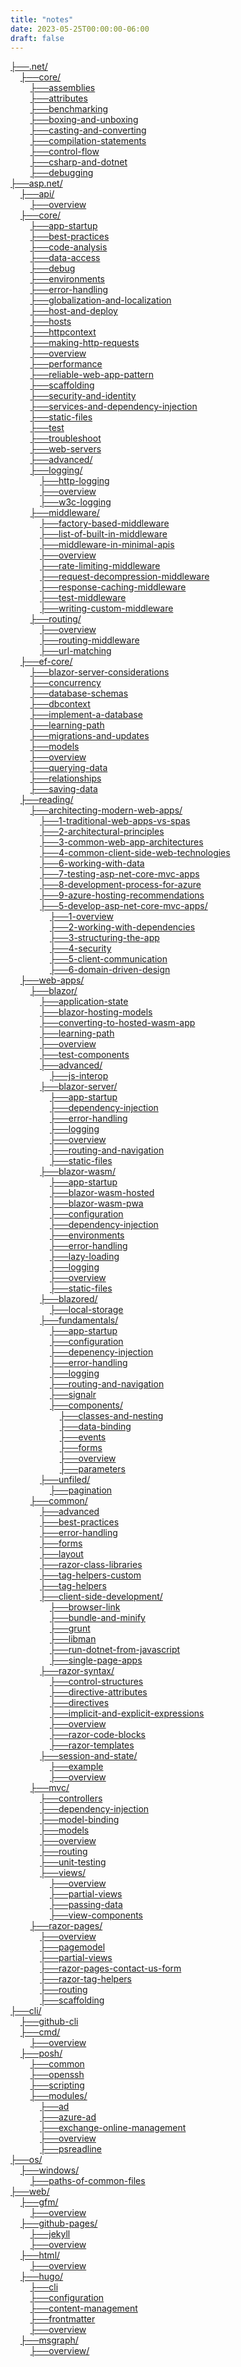 ```yaml
---
title: "notes"
date: 2023-05-25T00:00:00-06:00
draft: false
---
```


[├──.net/](../.net)  
&nbsp;&nbsp;&nbsp;&nbsp;[├──core/](../.net/core)  
&nbsp;&nbsp;&nbsp;&nbsp;&nbsp;&nbsp;&nbsp;&nbsp;[├──assemblies](../.net/core/assemblies)  
&nbsp;&nbsp;&nbsp;&nbsp;&nbsp;&nbsp;&nbsp;&nbsp;[├──attributes](../.net/core/attributes)  
&nbsp;&nbsp;&nbsp;&nbsp;&nbsp;&nbsp;&nbsp;&nbsp;[├──benchmarking](../.net/core/benchmarking)  
&nbsp;&nbsp;&nbsp;&nbsp;&nbsp;&nbsp;&nbsp;&nbsp;[├──boxing-and-unboxing](../.net/core/boxing-and-unboxing)  
&nbsp;&nbsp;&nbsp;&nbsp;&nbsp;&nbsp;&nbsp;&nbsp;[├──casting-and-converting](../.net/core/casting-and-converting)  
&nbsp;&nbsp;&nbsp;&nbsp;&nbsp;&nbsp;&nbsp;&nbsp;[├──compilation-statements](../.net/core/compilation-statements)  
&nbsp;&nbsp;&nbsp;&nbsp;&nbsp;&nbsp;&nbsp;&nbsp;[├──control-flow](../.net/core/control-flow)  
&nbsp;&nbsp;&nbsp;&nbsp;&nbsp;&nbsp;&nbsp;&nbsp;[├──csharp-and-dotnet](../.net/core/csharp-and-dotnet)  
&nbsp;&nbsp;&nbsp;&nbsp;&nbsp;&nbsp;&nbsp;&nbsp;[├──debugging](../.net/core/debugging)  
[├──asp.net/](../asp.net)  
&nbsp;&nbsp;&nbsp;&nbsp;[├──api/](../asp.net/api)  
&nbsp;&nbsp;&nbsp;&nbsp;&nbsp;&nbsp;&nbsp;&nbsp;[├──overview](../asp.net/api/overview)  
&nbsp;&nbsp;&nbsp;&nbsp;[├──core/](../asp.net/core)  
&nbsp;&nbsp;&nbsp;&nbsp;&nbsp;&nbsp;&nbsp;&nbsp;[├──app-startup](../asp.net/core/app-startup)  
&nbsp;&nbsp;&nbsp;&nbsp;&nbsp;&nbsp;&nbsp;&nbsp;[├──best-practices](../asp.net/core/best-practices)  
&nbsp;&nbsp;&nbsp;&nbsp;&nbsp;&nbsp;&nbsp;&nbsp;[├──code-analysis](../asp.net/core/code-analysis)  
&nbsp;&nbsp;&nbsp;&nbsp;&nbsp;&nbsp;&nbsp;&nbsp;[├──data-access](../asp.net/core/data-access)  
&nbsp;&nbsp;&nbsp;&nbsp;&nbsp;&nbsp;&nbsp;&nbsp;[├──debug](../asp.net/core/debug)  
&nbsp;&nbsp;&nbsp;&nbsp;&nbsp;&nbsp;&nbsp;&nbsp;[├──environments](../asp.net/core/environments)  
&nbsp;&nbsp;&nbsp;&nbsp;&nbsp;&nbsp;&nbsp;&nbsp;[├──error-handling](../asp.net/core/error-handling)  
&nbsp;&nbsp;&nbsp;&nbsp;&nbsp;&nbsp;&nbsp;&nbsp;[├──globalization-and-localization](../asp.net/core/globalization-and-localization)  
&nbsp;&nbsp;&nbsp;&nbsp;&nbsp;&nbsp;&nbsp;&nbsp;[├──host-and-deploy](../asp.net/core/host-and-deploy)  
&nbsp;&nbsp;&nbsp;&nbsp;&nbsp;&nbsp;&nbsp;&nbsp;[├──hosts](../asp.net/core/hosts)  
&nbsp;&nbsp;&nbsp;&nbsp;&nbsp;&nbsp;&nbsp;&nbsp;[├──httpcontext](../asp.net/core/httpcontext)  
&nbsp;&nbsp;&nbsp;&nbsp;&nbsp;&nbsp;&nbsp;&nbsp;[├──making-http-requests](../asp.net/core/making-http-requests)  
&nbsp;&nbsp;&nbsp;&nbsp;&nbsp;&nbsp;&nbsp;&nbsp;[├──overview](../asp.net/core/overview)  
&nbsp;&nbsp;&nbsp;&nbsp;&nbsp;&nbsp;&nbsp;&nbsp;[├──performance](../asp.net/core/performance)  
&nbsp;&nbsp;&nbsp;&nbsp;&nbsp;&nbsp;&nbsp;&nbsp;[├──reliable-web-app-pattern](../asp.net/core/reliable-web-app-pattern)  
&nbsp;&nbsp;&nbsp;&nbsp;&nbsp;&nbsp;&nbsp;&nbsp;[├──scaffolding](../asp.net/core/scaffolding)  
&nbsp;&nbsp;&nbsp;&nbsp;&nbsp;&nbsp;&nbsp;&nbsp;[├──security-and-identity](../asp.net/core/security-and-identity)  
&nbsp;&nbsp;&nbsp;&nbsp;&nbsp;&nbsp;&nbsp;&nbsp;[├──services-and-dependency-injection](../asp.net/core/services-and-dependency-injection)  
&nbsp;&nbsp;&nbsp;&nbsp;&nbsp;&nbsp;&nbsp;&nbsp;[├──static-files](../asp.net/core/static-files)  
&nbsp;&nbsp;&nbsp;&nbsp;&nbsp;&nbsp;&nbsp;&nbsp;[├──test](../asp.net/core/test)  
&nbsp;&nbsp;&nbsp;&nbsp;&nbsp;&nbsp;&nbsp;&nbsp;[├──troubleshoot](../asp.net/core/troubleshoot)  
&nbsp;&nbsp;&nbsp;&nbsp;&nbsp;&nbsp;&nbsp;&nbsp;[├──web-servers](../asp.net/core/web-servers)  
&nbsp;&nbsp;&nbsp;&nbsp;&nbsp;&nbsp;&nbsp;&nbsp;[├──advanced/](../asp.net/core/advanced)  
&nbsp;&nbsp;&nbsp;&nbsp;&nbsp;&nbsp;&nbsp;&nbsp;[├──logging/](../asp.net/core/logging)  
&nbsp;&nbsp;&nbsp;&nbsp;&nbsp;&nbsp;&nbsp;&nbsp;&nbsp;&nbsp;&nbsp;&nbsp;[├──http-logging](../asp.net/core/logging/http-logging)  
&nbsp;&nbsp;&nbsp;&nbsp;&nbsp;&nbsp;&nbsp;&nbsp;&nbsp;&nbsp;&nbsp;&nbsp;[├──overview](../asp.net/core/logging/overview)  
&nbsp;&nbsp;&nbsp;&nbsp;&nbsp;&nbsp;&nbsp;&nbsp;&nbsp;&nbsp;&nbsp;&nbsp;[├──w3c-logging](../asp.net/core/logging/w3c-logging)  
&nbsp;&nbsp;&nbsp;&nbsp;&nbsp;&nbsp;&nbsp;&nbsp;[├──middleware/](../asp.net/core/middleware)  
&nbsp;&nbsp;&nbsp;&nbsp;&nbsp;&nbsp;&nbsp;&nbsp;&nbsp;&nbsp;&nbsp;&nbsp;[├──factory-based-middleware](../asp.net/core/middleware/factory-based-middleware)  
&nbsp;&nbsp;&nbsp;&nbsp;&nbsp;&nbsp;&nbsp;&nbsp;&nbsp;&nbsp;&nbsp;&nbsp;[├──list-of-built-in-middleware](../asp.net/core/middleware/list-of-built-in-middleware)  
&nbsp;&nbsp;&nbsp;&nbsp;&nbsp;&nbsp;&nbsp;&nbsp;&nbsp;&nbsp;&nbsp;&nbsp;[├──middleware-in-minimal-apis](../asp.net/core/middleware/middleware-in-minimal-apis)  
&nbsp;&nbsp;&nbsp;&nbsp;&nbsp;&nbsp;&nbsp;&nbsp;&nbsp;&nbsp;&nbsp;&nbsp;[├──overview](../asp.net/core/middleware/overview)  
&nbsp;&nbsp;&nbsp;&nbsp;&nbsp;&nbsp;&nbsp;&nbsp;&nbsp;&nbsp;&nbsp;&nbsp;[├──rate-limiting-middleware](../asp.net/core/middleware/rate-limiting-middleware)  
&nbsp;&nbsp;&nbsp;&nbsp;&nbsp;&nbsp;&nbsp;&nbsp;&nbsp;&nbsp;&nbsp;&nbsp;[├──request-decompression-middleware](../asp.net/core/middleware/request-decompression-middleware)  
&nbsp;&nbsp;&nbsp;&nbsp;&nbsp;&nbsp;&nbsp;&nbsp;&nbsp;&nbsp;&nbsp;&nbsp;[├──response-caching-middleware](../asp.net/core/middleware/response-caching-middleware)  
&nbsp;&nbsp;&nbsp;&nbsp;&nbsp;&nbsp;&nbsp;&nbsp;&nbsp;&nbsp;&nbsp;&nbsp;[├──test-middleware](../asp.net/core/middleware/test-middleware)  
&nbsp;&nbsp;&nbsp;&nbsp;&nbsp;&nbsp;&nbsp;&nbsp;&nbsp;&nbsp;&nbsp;&nbsp;[├──writing-custom-middleware](../asp.net/core/middleware/writing-custom-middleware)  
&nbsp;&nbsp;&nbsp;&nbsp;&nbsp;&nbsp;&nbsp;&nbsp;[├──routing/](../asp.net/core/routing)  
&nbsp;&nbsp;&nbsp;&nbsp;&nbsp;&nbsp;&nbsp;&nbsp;&nbsp;&nbsp;&nbsp;&nbsp;[├──overview](../asp.net/core/routing/overview)  
&nbsp;&nbsp;&nbsp;&nbsp;&nbsp;&nbsp;&nbsp;&nbsp;&nbsp;&nbsp;&nbsp;&nbsp;[├──routing-middleware](../asp.net/core/routing/routing-middleware)  
&nbsp;&nbsp;&nbsp;&nbsp;&nbsp;&nbsp;&nbsp;&nbsp;&nbsp;&nbsp;&nbsp;&nbsp;[├──url-matching](../asp.net/core/routing/url-matching)  
&nbsp;&nbsp;&nbsp;&nbsp;[├──ef-core/](../asp.net/ef-core)  
&nbsp;&nbsp;&nbsp;&nbsp;&nbsp;&nbsp;&nbsp;&nbsp;[├──blazor-server-considerations](../asp.net/ef-core/blazor-server-considerations)  
&nbsp;&nbsp;&nbsp;&nbsp;&nbsp;&nbsp;&nbsp;&nbsp;[├──concurrency](../asp.net/ef-core/concurrency)  
&nbsp;&nbsp;&nbsp;&nbsp;&nbsp;&nbsp;&nbsp;&nbsp;[├──database-schemas](../asp.net/ef-core/database-schemas)  
&nbsp;&nbsp;&nbsp;&nbsp;&nbsp;&nbsp;&nbsp;&nbsp;[├──dbcontext](../asp.net/ef-core/dbcontext)  
&nbsp;&nbsp;&nbsp;&nbsp;&nbsp;&nbsp;&nbsp;&nbsp;[├──implement-a-database](../asp.net/ef-core/implement-a-database)  
&nbsp;&nbsp;&nbsp;&nbsp;&nbsp;&nbsp;&nbsp;&nbsp;[├──learning-path](../asp.net/ef-core/learning-path)  
&nbsp;&nbsp;&nbsp;&nbsp;&nbsp;&nbsp;&nbsp;&nbsp;[├──migrations-and-updates](../asp.net/ef-core/migrations-and-updates)  
&nbsp;&nbsp;&nbsp;&nbsp;&nbsp;&nbsp;&nbsp;&nbsp;[├──models](../asp.net/ef-core/models)  
&nbsp;&nbsp;&nbsp;&nbsp;&nbsp;&nbsp;&nbsp;&nbsp;[├──overview](../asp.net/ef-core/overview)  
&nbsp;&nbsp;&nbsp;&nbsp;&nbsp;&nbsp;&nbsp;&nbsp;[├──querying-data](../asp.net/ef-core/querying-data)  
&nbsp;&nbsp;&nbsp;&nbsp;&nbsp;&nbsp;&nbsp;&nbsp;[├──relationships](../asp.net/ef-core/relationships)  
&nbsp;&nbsp;&nbsp;&nbsp;&nbsp;&nbsp;&nbsp;&nbsp;[├──saving-data](../asp.net/ef-core/saving-data)  
&nbsp;&nbsp;&nbsp;&nbsp;[├──reading/](../asp.net/reading)  
&nbsp;&nbsp;&nbsp;&nbsp;&nbsp;&nbsp;&nbsp;&nbsp;[├──architecting-modern-web-apps/](../asp.net/reading/architecting-modern-web-apps)  
&nbsp;&nbsp;&nbsp;&nbsp;&nbsp;&nbsp;&nbsp;&nbsp;&nbsp;&nbsp;&nbsp;&nbsp;[├──1-traditional-web-apps-vs-spas](../asp.net/reading/architecting-modern-web-apps/1-traditional-web-apps-vs-spas)  
&nbsp;&nbsp;&nbsp;&nbsp;&nbsp;&nbsp;&nbsp;&nbsp;&nbsp;&nbsp;&nbsp;&nbsp;[├──2-architectural-principles](../asp.net/reading/architecting-modern-web-apps/2-architectural-principles)  
&nbsp;&nbsp;&nbsp;&nbsp;&nbsp;&nbsp;&nbsp;&nbsp;&nbsp;&nbsp;&nbsp;&nbsp;[├──3-common-web-app-architectures](../asp.net/reading/architecting-modern-web-apps/3-common-web-app-architectures)  
&nbsp;&nbsp;&nbsp;&nbsp;&nbsp;&nbsp;&nbsp;&nbsp;&nbsp;&nbsp;&nbsp;&nbsp;[├──4-common-client-side-web-technologies](../asp.net/reading/architecting-modern-web-apps/4-common-client-side-web-technologies)  
&nbsp;&nbsp;&nbsp;&nbsp;&nbsp;&nbsp;&nbsp;&nbsp;&nbsp;&nbsp;&nbsp;&nbsp;[├──6-working-with-data](../asp.net/reading/architecting-modern-web-apps/6-working-with-data)  
&nbsp;&nbsp;&nbsp;&nbsp;&nbsp;&nbsp;&nbsp;&nbsp;&nbsp;&nbsp;&nbsp;&nbsp;[├──7-testing-asp-net-core-mvc-apps](../asp.net/reading/architecting-modern-web-apps/7-testing-asp-net-core-mvc-apps)  
&nbsp;&nbsp;&nbsp;&nbsp;&nbsp;&nbsp;&nbsp;&nbsp;&nbsp;&nbsp;&nbsp;&nbsp;[├──8-development-process-for-azure](../asp.net/reading/architecting-modern-web-apps/8-development-process-for-azure)  
&nbsp;&nbsp;&nbsp;&nbsp;&nbsp;&nbsp;&nbsp;&nbsp;&nbsp;&nbsp;&nbsp;&nbsp;[├──9-azure-hosting-recommendations](../asp.net/reading/architecting-modern-web-apps/9-azure-hosting-recommendations)  
&nbsp;&nbsp;&nbsp;&nbsp;&nbsp;&nbsp;&nbsp;&nbsp;&nbsp;&nbsp;&nbsp;&nbsp;[├──5-develop-asp-net-core-mvc-apps/](../asp.net/reading/architecting-modern-web-apps/5-develop-asp-net-core-mvc-apps)  
&nbsp;&nbsp;&nbsp;&nbsp;&nbsp;&nbsp;&nbsp;&nbsp;&nbsp;&nbsp;&nbsp;&nbsp;&nbsp;&nbsp;&nbsp;&nbsp;[├──1-overview](../asp.net/reading/architecting-modern-web-apps/5-develop-asp-net-core-mvc-apps/1-overview)  
&nbsp;&nbsp;&nbsp;&nbsp;&nbsp;&nbsp;&nbsp;&nbsp;&nbsp;&nbsp;&nbsp;&nbsp;&nbsp;&nbsp;&nbsp;&nbsp;[├──2-working-with-dependencies](../asp.net/reading/architecting-modern-web-apps/5-develop-asp-net-core-mvc-apps/2-working-with-dependencies)  
&nbsp;&nbsp;&nbsp;&nbsp;&nbsp;&nbsp;&nbsp;&nbsp;&nbsp;&nbsp;&nbsp;&nbsp;&nbsp;&nbsp;&nbsp;&nbsp;[├──3-structuring-the-app](../asp.net/reading/architecting-modern-web-apps/5-develop-asp-net-core-mvc-apps/3-structuring-the-app)  
&nbsp;&nbsp;&nbsp;&nbsp;&nbsp;&nbsp;&nbsp;&nbsp;&nbsp;&nbsp;&nbsp;&nbsp;&nbsp;&nbsp;&nbsp;&nbsp;[├──4-security](../asp.net/reading/architecting-modern-web-apps/5-develop-asp-net-core-mvc-apps/4-security)  
&nbsp;&nbsp;&nbsp;&nbsp;&nbsp;&nbsp;&nbsp;&nbsp;&nbsp;&nbsp;&nbsp;&nbsp;&nbsp;&nbsp;&nbsp;&nbsp;[├──5-client-communication](../asp.net/reading/architecting-modern-web-apps/5-develop-asp-net-core-mvc-apps/5-client-communication)  
&nbsp;&nbsp;&nbsp;&nbsp;&nbsp;&nbsp;&nbsp;&nbsp;&nbsp;&nbsp;&nbsp;&nbsp;&nbsp;&nbsp;&nbsp;&nbsp;[├──6-domain-driven-design](../asp.net/reading/architecting-modern-web-apps/5-develop-asp-net-core-mvc-apps/6-domain-driven-design)  
&nbsp;&nbsp;&nbsp;&nbsp;[├──web-apps/](../asp.net/web-apps)  
&nbsp;&nbsp;&nbsp;&nbsp;&nbsp;&nbsp;&nbsp;&nbsp;[├──blazor/](../asp.net/web-apps/blazor)  
&nbsp;&nbsp;&nbsp;&nbsp;&nbsp;&nbsp;&nbsp;&nbsp;&nbsp;&nbsp;&nbsp;&nbsp;[├──application-state](../asp.net/web-apps/blazor/application-state)  
&nbsp;&nbsp;&nbsp;&nbsp;&nbsp;&nbsp;&nbsp;&nbsp;&nbsp;&nbsp;&nbsp;&nbsp;[├──blazor-hosting-models](../asp.net/web-apps/blazor/blazor-hosting-models)  
&nbsp;&nbsp;&nbsp;&nbsp;&nbsp;&nbsp;&nbsp;&nbsp;&nbsp;&nbsp;&nbsp;&nbsp;[├──converting-to-hosted-wasm-app](../asp.net/web-apps/blazor/converting-to-hosted-wasm-app)  
&nbsp;&nbsp;&nbsp;&nbsp;&nbsp;&nbsp;&nbsp;&nbsp;&nbsp;&nbsp;&nbsp;&nbsp;[├──learning-path](../asp.net/web-apps/blazor/learning-path)  
&nbsp;&nbsp;&nbsp;&nbsp;&nbsp;&nbsp;&nbsp;&nbsp;&nbsp;&nbsp;&nbsp;&nbsp;[├──overview](../asp.net/web-apps/blazor/overview)  
&nbsp;&nbsp;&nbsp;&nbsp;&nbsp;&nbsp;&nbsp;&nbsp;&nbsp;&nbsp;&nbsp;&nbsp;[├──test-components](../asp.net/web-apps/blazor/test-components)  
&nbsp;&nbsp;&nbsp;&nbsp;&nbsp;&nbsp;&nbsp;&nbsp;&nbsp;&nbsp;&nbsp;&nbsp;[├──advanced/](../asp.net/web-apps/blazor/advanced)  
&nbsp;&nbsp;&nbsp;&nbsp;&nbsp;&nbsp;&nbsp;&nbsp;&nbsp;&nbsp;&nbsp;&nbsp;&nbsp;&nbsp;&nbsp;&nbsp;[├──js-interop](../asp.net/web-apps/blazor/advanced/js-interop)  
&nbsp;&nbsp;&nbsp;&nbsp;&nbsp;&nbsp;&nbsp;&nbsp;&nbsp;&nbsp;&nbsp;&nbsp;[├──blazor-server/](../asp.net/web-apps/blazor/blazor-server)  
&nbsp;&nbsp;&nbsp;&nbsp;&nbsp;&nbsp;&nbsp;&nbsp;&nbsp;&nbsp;&nbsp;&nbsp;&nbsp;&nbsp;&nbsp;&nbsp;[├──app-startup](../asp.net/web-apps/blazor/blazor-server/app-startup)  
&nbsp;&nbsp;&nbsp;&nbsp;&nbsp;&nbsp;&nbsp;&nbsp;&nbsp;&nbsp;&nbsp;&nbsp;&nbsp;&nbsp;&nbsp;&nbsp;[├──dependency-injection](../asp.net/web-apps/blazor/blazor-server/dependency-injection)  
&nbsp;&nbsp;&nbsp;&nbsp;&nbsp;&nbsp;&nbsp;&nbsp;&nbsp;&nbsp;&nbsp;&nbsp;&nbsp;&nbsp;&nbsp;&nbsp;[├──error-handling](../asp.net/web-apps/blazor/blazor-server/error-handling)  
&nbsp;&nbsp;&nbsp;&nbsp;&nbsp;&nbsp;&nbsp;&nbsp;&nbsp;&nbsp;&nbsp;&nbsp;&nbsp;&nbsp;&nbsp;&nbsp;[├──logging](../asp.net/web-apps/blazor/blazor-server/logging)  
&nbsp;&nbsp;&nbsp;&nbsp;&nbsp;&nbsp;&nbsp;&nbsp;&nbsp;&nbsp;&nbsp;&nbsp;&nbsp;&nbsp;&nbsp;&nbsp;[├──overview](../asp.net/web-apps/blazor/blazor-server/overview)  
&nbsp;&nbsp;&nbsp;&nbsp;&nbsp;&nbsp;&nbsp;&nbsp;&nbsp;&nbsp;&nbsp;&nbsp;&nbsp;&nbsp;&nbsp;&nbsp;[├──routing-and-navigation](../asp.net/web-apps/blazor/blazor-server/routing-and-navigation)  
&nbsp;&nbsp;&nbsp;&nbsp;&nbsp;&nbsp;&nbsp;&nbsp;&nbsp;&nbsp;&nbsp;&nbsp;&nbsp;&nbsp;&nbsp;&nbsp;[├──static-files](../asp.net/web-apps/blazor/blazor-server/static-files)  
&nbsp;&nbsp;&nbsp;&nbsp;&nbsp;&nbsp;&nbsp;&nbsp;&nbsp;&nbsp;&nbsp;&nbsp;[├──blazor-wasm/](../asp.net/web-apps/blazor/blazor-wasm)  
&nbsp;&nbsp;&nbsp;&nbsp;&nbsp;&nbsp;&nbsp;&nbsp;&nbsp;&nbsp;&nbsp;&nbsp;&nbsp;&nbsp;&nbsp;&nbsp;[├──app-startup](../asp.net/web-apps/blazor/blazor-wasm/app-startup)  
&nbsp;&nbsp;&nbsp;&nbsp;&nbsp;&nbsp;&nbsp;&nbsp;&nbsp;&nbsp;&nbsp;&nbsp;&nbsp;&nbsp;&nbsp;&nbsp;[├──blazor-wasm-hosted](../asp.net/web-apps/blazor/blazor-wasm/blazor-wasm-hosted)  
&nbsp;&nbsp;&nbsp;&nbsp;&nbsp;&nbsp;&nbsp;&nbsp;&nbsp;&nbsp;&nbsp;&nbsp;&nbsp;&nbsp;&nbsp;&nbsp;[├──blazor-wasm-pwa](../asp.net/web-apps/blazor/blazor-wasm/blazor-wasm-pwa)  
&nbsp;&nbsp;&nbsp;&nbsp;&nbsp;&nbsp;&nbsp;&nbsp;&nbsp;&nbsp;&nbsp;&nbsp;&nbsp;&nbsp;&nbsp;&nbsp;[├──configuration](../asp.net/web-apps/blazor/blazor-wasm/configuration)  
&nbsp;&nbsp;&nbsp;&nbsp;&nbsp;&nbsp;&nbsp;&nbsp;&nbsp;&nbsp;&nbsp;&nbsp;&nbsp;&nbsp;&nbsp;&nbsp;[├──dependency-injection](../asp.net/web-apps/blazor/blazor-wasm/dependency-injection)  
&nbsp;&nbsp;&nbsp;&nbsp;&nbsp;&nbsp;&nbsp;&nbsp;&nbsp;&nbsp;&nbsp;&nbsp;&nbsp;&nbsp;&nbsp;&nbsp;[├──environments](../asp.net/web-apps/blazor/blazor-wasm/environments)  
&nbsp;&nbsp;&nbsp;&nbsp;&nbsp;&nbsp;&nbsp;&nbsp;&nbsp;&nbsp;&nbsp;&nbsp;&nbsp;&nbsp;&nbsp;&nbsp;[├──error-handling](../asp.net/web-apps/blazor/blazor-wasm/error-handling)  
&nbsp;&nbsp;&nbsp;&nbsp;&nbsp;&nbsp;&nbsp;&nbsp;&nbsp;&nbsp;&nbsp;&nbsp;&nbsp;&nbsp;&nbsp;&nbsp;[├──lazy-loading](../asp.net/web-apps/blazor/blazor-wasm/lazy-loading)  
&nbsp;&nbsp;&nbsp;&nbsp;&nbsp;&nbsp;&nbsp;&nbsp;&nbsp;&nbsp;&nbsp;&nbsp;&nbsp;&nbsp;&nbsp;&nbsp;[├──logging](../asp.net/web-apps/blazor/blazor-wasm/logging)  
&nbsp;&nbsp;&nbsp;&nbsp;&nbsp;&nbsp;&nbsp;&nbsp;&nbsp;&nbsp;&nbsp;&nbsp;&nbsp;&nbsp;&nbsp;&nbsp;[├──overview](../asp.net/web-apps/blazor/blazor-wasm/overview)  
&nbsp;&nbsp;&nbsp;&nbsp;&nbsp;&nbsp;&nbsp;&nbsp;&nbsp;&nbsp;&nbsp;&nbsp;&nbsp;&nbsp;&nbsp;&nbsp;[├──static-files](../asp.net/web-apps/blazor/blazor-wasm/static-files)  
&nbsp;&nbsp;&nbsp;&nbsp;&nbsp;&nbsp;&nbsp;&nbsp;&nbsp;&nbsp;&nbsp;&nbsp;[├──blazored/](../asp.net/web-apps/blazor/blazored)  
&nbsp;&nbsp;&nbsp;&nbsp;&nbsp;&nbsp;&nbsp;&nbsp;&nbsp;&nbsp;&nbsp;&nbsp;&nbsp;&nbsp;&nbsp;&nbsp;[├──local-storage](../asp.net/web-apps/blazor/blazored/local-storage)  
&nbsp;&nbsp;&nbsp;&nbsp;&nbsp;&nbsp;&nbsp;&nbsp;&nbsp;&nbsp;&nbsp;&nbsp;[├──fundamentals/](../asp.net/web-apps/blazor/fundamentals)  
&nbsp;&nbsp;&nbsp;&nbsp;&nbsp;&nbsp;&nbsp;&nbsp;&nbsp;&nbsp;&nbsp;&nbsp;&nbsp;&nbsp;&nbsp;&nbsp;[├──app-startup](../asp.net/web-apps/blazor/fundamentals/app-startup)  
&nbsp;&nbsp;&nbsp;&nbsp;&nbsp;&nbsp;&nbsp;&nbsp;&nbsp;&nbsp;&nbsp;&nbsp;&nbsp;&nbsp;&nbsp;&nbsp;[├──configuration](../asp.net/web-apps/blazor/fundamentals/configuration)  
&nbsp;&nbsp;&nbsp;&nbsp;&nbsp;&nbsp;&nbsp;&nbsp;&nbsp;&nbsp;&nbsp;&nbsp;&nbsp;&nbsp;&nbsp;&nbsp;[├──depenency-injection](../asp.net/web-apps/blazor/fundamentals/depenency-injection)  
&nbsp;&nbsp;&nbsp;&nbsp;&nbsp;&nbsp;&nbsp;&nbsp;&nbsp;&nbsp;&nbsp;&nbsp;&nbsp;&nbsp;&nbsp;&nbsp;[├──error-handling](../asp.net/web-apps/blazor/fundamentals/error-handling)  
&nbsp;&nbsp;&nbsp;&nbsp;&nbsp;&nbsp;&nbsp;&nbsp;&nbsp;&nbsp;&nbsp;&nbsp;&nbsp;&nbsp;&nbsp;&nbsp;[├──logging](../asp.net/web-apps/blazor/fundamentals/logging)  
&nbsp;&nbsp;&nbsp;&nbsp;&nbsp;&nbsp;&nbsp;&nbsp;&nbsp;&nbsp;&nbsp;&nbsp;&nbsp;&nbsp;&nbsp;&nbsp;[├──routing-and-navigation](../asp.net/web-apps/blazor/fundamentals/routing-and-navigation)  
&nbsp;&nbsp;&nbsp;&nbsp;&nbsp;&nbsp;&nbsp;&nbsp;&nbsp;&nbsp;&nbsp;&nbsp;&nbsp;&nbsp;&nbsp;&nbsp;[├──signalr](../asp.net/web-apps/blazor/fundamentals/signalr)  
&nbsp;&nbsp;&nbsp;&nbsp;&nbsp;&nbsp;&nbsp;&nbsp;&nbsp;&nbsp;&nbsp;&nbsp;&nbsp;&nbsp;&nbsp;&nbsp;[├──components/](../asp.net/web-apps/blazor/fundamentals/components)  
&nbsp;&nbsp;&nbsp;&nbsp;&nbsp;&nbsp;&nbsp;&nbsp;&nbsp;&nbsp;&nbsp;&nbsp;&nbsp;&nbsp;&nbsp;&nbsp;&nbsp;&nbsp;&nbsp;&nbsp;[├──classes-and-nesting](../asp.net/web-apps/blazor/fundamentals/components/classes-and-nesting)  
&nbsp;&nbsp;&nbsp;&nbsp;&nbsp;&nbsp;&nbsp;&nbsp;&nbsp;&nbsp;&nbsp;&nbsp;&nbsp;&nbsp;&nbsp;&nbsp;&nbsp;&nbsp;&nbsp;&nbsp;[├──data-binding](../asp.net/web-apps/blazor/fundamentals/components/data-binding)  
&nbsp;&nbsp;&nbsp;&nbsp;&nbsp;&nbsp;&nbsp;&nbsp;&nbsp;&nbsp;&nbsp;&nbsp;&nbsp;&nbsp;&nbsp;&nbsp;&nbsp;&nbsp;&nbsp;&nbsp;[├──events](../asp.net/web-apps/blazor/fundamentals/components/events)  
&nbsp;&nbsp;&nbsp;&nbsp;&nbsp;&nbsp;&nbsp;&nbsp;&nbsp;&nbsp;&nbsp;&nbsp;&nbsp;&nbsp;&nbsp;&nbsp;&nbsp;&nbsp;&nbsp;&nbsp;[├──forms](../asp.net/web-apps/blazor/fundamentals/components/forms)  
&nbsp;&nbsp;&nbsp;&nbsp;&nbsp;&nbsp;&nbsp;&nbsp;&nbsp;&nbsp;&nbsp;&nbsp;&nbsp;&nbsp;&nbsp;&nbsp;&nbsp;&nbsp;&nbsp;&nbsp;[├──overview](../asp.net/web-apps/blazor/fundamentals/components/overview)  
&nbsp;&nbsp;&nbsp;&nbsp;&nbsp;&nbsp;&nbsp;&nbsp;&nbsp;&nbsp;&nbsp;&nbsp;&nbsp;&nbsp;&nbsp;&nbsp;&nbsp;&nbsp;&nbsp;&nbsp;[├──parameters](../asp.net/web-apps/blazor/fundamentals/components/parameters)  
&nbsp;&nbsp;&nbsp;&nbsp;&nbsp;&nbsp;&nbsp;&nbsp;&nbsp;&nbsp;&nbsp;&nbsp;[├──unfiled/](../asp.net/web-apps/blazor/unfiled)  
&nbsp;&nbsp;&nbsp;&nbsp;&nbsp;&nbsp;&nbsp;&nbsp;&nbsp;&nbsp;&nbsp;&nbsp;&nbsp;&nbsp;&nbsp;&nbsp;[├──pagination](../asp.net/web-apps/blazor/unfiled/pagination)  
&nbsp;&nbsp;&nbsp;&nbsp;&nbsp;&nbsp;&nbsp;&nbsp;[├──common/](../asp.net/web-apps/common)  
&nbsp;&nbsp;&nbsp;&nbsp;&nbsp;&nbsp;&nbsp;&nbsp;&nbsp;&nbsp;&nbsp;&nbsp;[├──advanced](../asp.net/web-apps/common/advanced)  
&nbsp;&nbsp;&nbsp;&nbsp;&nbsp;&nbsp;&nbsp;&nbsp;&nbsp;&nbsp;&nbsp;&nbsp;[├──best-practices](../asp.net/web-apps/common/best-practices)  
&nbsp;&nbsp;&nbsp;&nbsp;&nbsp;&nbsp;&nbsp;&nbsp;&nbsp;&nbsp;&nbsp;&nbsp;[├──error-handling](../asp.net/web-apps/common/error-handling)  
&nbsp;&nbsp;&nbsp;&nbsp;&nbsp;&nbsp;&nbsp;&nbsp;&nbsp;&nbsp;&nbsp;&nbsp;[├──forms](../asp.net/web-apps/common/forms)  
&nbsp;&nbsp;&nbsp;&nbsp;&nbsp;&nbsp;&nbsp;&nbsp;&nbsp;&nbsp;&nbsp;&nbsp;[├──layout](../asp.net/web-apps/common/layout)  
&nbsp;&nbsp;&nbsp;&nbsp;&nbsp;&nbsp;&nbsp;&nbsp;&nbsp;&nbsp;&nbsp;&nbsp;[├──razor-class-libraries](../asp.net/web-apps/common/razor-class-libraries)  
&nbsp;&nbsp;&nbsp;&nbsp;&nbsp;&nbsp;&nbsp;&nbsp;&nbsp;&nbsp;&nbsp;&nbsp;[├──tag-helpers-custom](../asp.net/web-apps/common/tag-helpers-custom)  
&nbsp;&nbsp;&nbsp;&nbsp;&nbsp;&nbsp;&nbsp;&nbsp;&nbsp;&nbsp;&nbsp;&nbsp;[├──tag-helpers](../asp.net/web-apps/common/tag-helpers)  
&nbsp;&nbsp;&nbsp;&nbsp;&nbsp;&nbsp;&nbsp;&nbsp;&nbsp;&nbsp;&nbsp;&nbsp;[├──client-side-development/](../asp.net/web-apps/common/client-side-development)  
&nbsp;&nbsp;&nbsp;&nbsp;&nbsp;&nbsp;&nbsp;&nbsp;&nbsp;&nbsp;&nbsp;&nbsp;&nbsp;&nbsp;&nbsp;&nbsp;[├──browser-link](../asp.net/web-apps/common/client-side-development/browser-link)  
&nbsp;&nbsp;&nbsp;&nbsp;&nbsp;&nbsp;&nbsp;&nbsp;&nbsp;&nbsp;&nbsp;&nbsp;&nbsp;&nbsp;&nbsp;&nbsp;[├──bundle-and-minify](../asp.net/web-apps/common/client-side-development/bundle-and-minify)  
&nbsp;&nbsp;&nbsp;&nbsp;&nbsp;&nbsp;&nbsp;&nbsp;&nbsp;&nbsp;&nbsp;&nbsp;&nbsp;&nbsp;&nbsp;&nbsp;[├──grunt](../asp.net/web-apps/common/client-side-development/grunt)  
&nbsp;&nbsp;&nbsp;&nbsp;&nbsp;&nbsp;&nbsp;&nbsp;&nbsp;&nbsp;&nbsp;&nbsp;&nbsp;&nbsp;&nbsp;&nbsp;[├──libman](../asp.net/web-apps/common/client-side-development/libman)  
&nbsp;&nbsp;&nbsp;&nbsp;&nbsp;&nbsp;&nbsp;&nbsp;&nbsp;&nbsp;&nbsp;&nbsp;&nbsp;&nbsp;&nbsp;&nbsp;[├──run-dotnet-from-javascript](../asp.net/web-apps/common/client-side-development/run-dotnet-from-javascript)  
&nbsp;&nbsp;&nbsp;&nbsp;&nbsp;&nbsp;&nbsp;&nbsp;&nbsp;&nbsp;&nbsp;&nbsp;&nbsp;&nbsp;&nbsp;&nbsp;[├──single-page-apps](../asp.net/web-apps/common/client-side-development/single-page-apps)  
&nbsp;&nbsp;&nbsp;&nbsp;&nbsp;&nbsp;&nbsp;&nbsp;&nbsp;&nbsp;&nbsp;&nbsp;[├──razor-syntax/](../asp.net/web-apps/common/razor-syntax)  
&nbsp;&nbsp;&nbsp;&nbsp;&nbsp;&nbsp;&nbsp;&nbsp;&nbsp;&nbsp;&nbsp;&nbsp;&nbsp;&nbsp;&nbsp;&nbsp;[├──control-structures](../asp.net/web-apps/common/razor-syntax/control-structures)  
&nbsp;&nbsp;&nbsp;&nbsp;&nbsp;&nbsp;&nbsp;&nbsp;&nbsp;&nbsp;&nbsp;&nbsp;&nbsp;&nbsp;&nbsp;&nbsp;[├──directive-attributes](../asp.net/web-apps/common/razor-syntax/directive-attributes)  
&nbsp;&nbsp;&nbsp;&nbsp;&nbsp;&nbsp;&nbsp;&nbsp;&nbsp;&nbsp;&nbsp;&nbsp;&nbsp;&nbsp;&nbsp;&nbsp;[├──directives](../asp.net/web-apps/common/razor-syntax/directives)  
&nbsp;&nbsp;&nbsp;&nbsp;&nbsp;&nbsp;&nbsp;&nbsp;&nbsp;&nbsp;&nbsp;&nbsp;&nbsp;&nbsp;&nbsp;&nbsp;[├──implicit-and-explicit-expressions](../asp.net/web-apps/common/razor-syntax/implicit-and-explicit-expressions)  
&nbsp;&nbsp;&nbsp;&nbsp;&nbsp;&nbsp;&nbsp;&nbsp;&nbsp;&nbsp;&nbsp;&nbsp;&nbsp;&nbsp;&nbsp;&nbsp;[├──overview](../asp.net/web-apps/common/razor-syntax/overview)  
&nbsp;&nbsp;&nbsp;&nbsp;&nbsp;&nbsp;&nbsp;&nbsp;&nbsp;&nbsp;&nbsp;&nbsp;&nbsp;&nbsp;&nbsp;&nbsp;[├──razor-code-blocks](../asp.net/web-apps/common/razor-syntax/razor-code-blocks)  
&nbsp;&nbsp;&nbsp;&nbsp;&nbsp;&nbsp;&nbsp;&nbsp;&nbsp;&nbsp;&nbsp;&nbsp;&nbsp;&nbsp;&nbsp;&nbsp;[├──razor-templates](../asp.net/web-apps/common/razor-syntax/razor-templates)  
&nbsp;&nbsp;&nbsp;&nbsp;&nbsp;&nbsp;&nbsp;&nbsp;&nbsp;&nbsp;&nbsp;&nbsp;[├──session-and-state/](../asp.net/web-apps/common/session-and-state)  
&nbsp;&nbsp;&nbsp;&nbsp;&nbsp;&nbsp;&nbsp;&nbsp;&nbsp;&nbsp;&nbsp;&nbsp;&nbsp;&nbsp;&nbsp;&nbsp;[├──example](../asp.net/web-apps/common/session-and-state/example)  
&nbsp;&nbsp;&nbsp;&nbsp;&nbsp;&nbsp;&nbsp;&nbsp;&nbsp;&nbsp;&nbsp;&nbsp;&nbsp;&nbsp;&nbsp;&nbsp;[├──overview](../asp.net/web-apps/common/session-and-state/overview)  
&nbsp;&nbsp;&nbsp;&nbsp;&nbsp;&nbsp;&nbsp;&nbsp;[├──mvc/](../asp.net/web-apps/mvc)  
&nbsp;&nbsp;&nbsp;&nbsp;&nbsp;&nbsp;&nbsp;&nbsp;&nbsp;&nbsp;&nbsp;&nbsp;[├──controllers](../asp.net/web-apps/mvc/controllers)  
&nbsp;&nbsp;&nbsp;&nbsp;&nbsp;&nbsp;&nbsp;&nbsp;&nbsp;&nbsp;&nbsp;&nbsp;[├──dependency-injection](../asp.net/web-apps/mvc/dependency-injection)  
&nbsp;&nbsp;&nbsp;&nbsp;&nbsp;&nbsp;&nbsp;&nbsp;&nbsp;&nbsp;&nbsp;&nbsp;[├──model-binding](../asp.net/web-apps/mvc/model-binding)  
&nbsp;&nbsp;&nbsp;&nbsp;&nbsp;&nbsp;&nbsp;&nbsp;&nbsp;&nbsp;&nbsp;&nbsp;[├──models](../asp.net/web-apps/mvc/models)  
&nbsp;&nbsp;&nbsp;&nbsp;&nbsp;&nbsp;&nbsp;&nbsp;&nbsp;&nbsp;&nbsp;&nbsp;[├──overview](../asp.net/web-apps/mvc/overview)  
&nbsp;&nbsp;&nbsp;&nbsp;&nbsp;&nbsp;&nbsp;&nbsp;&nbsp;&nbsp;&nbsp;&nbsp;[├──routing](../asp.net/web-apps/mvc/routing)  
&nbsp;&nbsp;&nbsp;&nbsp;&nbsp;&nbsp;&nbsp;&nbsp;&nbsp;&nbsp;&nbsp;&nbsp;[├──unit-testing](../asp.net/web-apps/mvc/unit-testing)  
&nbsp;&nbsp;&nbsp;&nbsp;&nbsp;&nbsp;&nbsp;&nbsp;&nbsp;&nbsp;&nbsp;&nbsp;[├──views/](../asp.net/web-apps/mvc/views)  
&nbsp;&nbsp;&nbsp;&nbsp;&nbsp;&nbsp;&nbsp;&nbsp;&nbsp;&nbsp;&nbsp;&nbsp;&nbsp;&nbsp;&nbsp;&nbsp;[├──overview](../asp.net/web-apps/mvc/views/overview)  
&nbsp;&nbsp;&nbsp;&nbsp;&nbsp;&nbsp;&nbsp;&nbsp;&nbsp;&nbsp;&nbsp;&nbsp;&nbsp;&nbsp;&nbsp;&nbsp;[├──partial-views](../asp.net/web-apps/mvc/views/partial-views)  
&nbsp;&nbsp;&nbsp;&nbsp;&nbsp;&nbsp;&nbsp;&nbsp;&nbsp;&nbsp;&nbsp;&nbsp;&nbsp;&nbsp;&nbsp;&nbsp;[├──passing-data](../asp.net/web-apps/mvc/views/passing-data)  
&nbsp;&nbsp;&nbsp;&nbsp;&nbsp;&nbsp;&nbsp;&nbsp;&nbsp;&nbsp;&nbsp;&nbsp;&nbsp;&nbsp;&nbsp;&nbsp;[├──view-components](../asp.net/web-apps/mvc/views/view-components)  
&nbsp;&nbsp;&nbsp;&nbsp;&nbsp;&nbsp;&nbsp;&nbsp;[├──razor-pages/](../asp.net/web-apps/razor-pages)  
&nbsp;&nbsp;&nbsp;&nbsp;&nbsp;&nbsp;&nbsp;&nbsp;&nbsp;&nbsp;&nbsp;&nbsp;[├──overview](../asp.net/web-apps/razor-pages/overview)  
&nbsp;&nbsp;&nbsp;&nbsp;&nbsp;&nbsp;&nbsp;&nbsp;&nbsp;&nbsp;&nbsp;&nbsp;[├──pagemodel](../asp.net/web-apps/razor-pages/pagemodel)  
&nbsp;&nbsp;&nbsp;&nbsp;&nbsp;&nbsp;&nbsp;&nbsp;&nbsp;&nbsp;&nbsp;&nbsp;[├──partial-views](../asp.net/web-apps/razor-pages/partial-views)  
&nbsp;&nbsp;&nbsp;&nbsp;&nbsp;&nbsp;&nbsp;&nbsp;&nbsp;&nbsp;&nbsp;&nbsp;[├──razor-pages-contact-us-form](../asp.net/web-apps/razor-pages/razor-pages-contact-us-form)  
&nbsp;&nbsp;&nbsp;&nbsp;&nbsp;&nbsp;&nbsp;&nbsp;&nbsp;&nbsp;&nbsp;&nbsp;[├──razor-tag-helpers](../asp.net/web-apps/razor-pages/razor-tag-helpers)  
&nbsp;&nbsp;&nbsp;&nbsp;&nbsp;&nbsp;&nbsp;&nbsp;&nbsp;&nbsp;&nbsp;&nbsp;[├──routing](../asp.net/web-apps/razor-pages/routing)  
&nbsp;&nbsp;&nbsp;&nbsp;&nbsp;&nbsp;&nbsp;&nbsp;&nbsp;&nbsp;&nbsp;&nbsp;[├──scaffolding](../asp.net/web-apps/razor-pages/scaffolding)  
[├──cli/](../cli)  
&nbsp;&nbsp;&nbsp;&nbsp;[├──github-cli](../cli/github-cli)  
&nbsp;&nbsp;&nbsp;&nbsp;[├──cmd/](../cli/cmd)  
&nbsp;&nbsp;&nbsp;&nbsp;&nbsp;&nbsp;&nbsp;&nbsp;[├──overview](../cli/cmd/overview)  
&nbsp;&nbsp;&nbsp;&nbsp;[├──posh/](../cli/posh)  
&nbsp;&nbsp;&nbsp;&nbsp;&nbsp;&nbsp;&nbsp;&nbsp;[├──common](../cli/posh/common)  
&nbsp;&nbsp;&nbsp;&nbsp;&nbsp;&nbsp;&nbsp;&nbsp;[├──openssh](../cli/posh/openssh)  
&nbsp;&nbsp;&nbsp;&nbsp;&nbsp;&nbsp;&nbsp;&nbsp;[├──scripting](../cli/posh/scripting)  
&nbsp;&nbsp;&nbsp;&nbsp;&nbsp;&nbsp;&nbsp;&nbsp;[├──modules/](../cli/posh/modules)  
&nbsp;&nbsp;&nbsp;&nbsp;&nbsp;&nbsp;&nbsp;&nbsp;&nbsp;&nbsp;&nbsp;&nbsp;[├──ad](../cli/posh/modules/ad)  
&nbsp;&nbsp;&nbsp;&nbsp;&nbsp;&nbsp;&nbsp;&nbsp;&nbsp;&nbsp;&nbsp;&nbsp;[├──azure-ad](../cli/posh/modules/azure-ad)  
&nbsp;&nbsp;&nbsp;&nbsp;&nbsp;&nbsp;&nbsp;&nbsp;&nbsp;&nbsp;&nbsp;&nbsp;[├──exchange-online-management](../cli/posh/modules/exchange-online-management)  
&nbsp;&nbsp;&nbsp;&nbsp;&nbsp;&nbsp;&nbsp;&nbsp;&nbsp;&nbsp;&nbsp;&nbsp;[├──overview](../cli/posh/modules/overview)  
&nbsp;&nbsp;&nbsp;&nbsp;&nbsp;&nbsp;&nbsp;&nbsp;&nbsp;&nbsp;&nbsp;&nbsp;[├──psreadline](../cli/posh/modules/psreadline)  
[├──os/](../os)  
&nbsp;&nbsp;&nbsp;&nbsp;[├──windows/](../os/windows)  
&nbsp;&nbsp;&nbsp;&nbsp;&nbsp;&nbsp;&nbsp;&nbsp;[├──paths-of-common-files](../os/windows/paths-of-common-files)  
[├──web/](../web)  
&nbsp;&nbsp;&nbsp;&nbsp;[├──gfm/](../web/gfm)  
&nbsp;&nbsp;&nbsp;&nbsp;&nbsp;&nbsp;&nbsp;&nbsp;[├──overview](../web/gfm/overview)  
&nbsp;&nbsp;&nbsp;&nbsp;[├──github-pages/](../web/github-pages)  
&nbsp;&nbsp;&nbsp;&nbsp;&nbsp;&nbsp;&nbsp;&nbsp;[├──jekyll](../web/github-pages/jekyll)  
&nbsp;&nbsp;&nbsp;&nbsp;&nbsp;&nbsp;&nbsp;&nbsp;[├──overview](../web/github-pages/overview)  
&nbsp;&nbsp;&nbsp;&nbsp;[├──html/](../web/html)  
&nbsp;&nbsp;&nbsp;&nbsp;&nbsp;&nbsp;&nbsp;&nbsp;[├──overview](../web/html/overview)  
&nbsp;&nbsp;&nbsp;&nbsp;[├──hugo/](../web/hugo)  
&nbsp;&nbsp;&nbsp;&nbsp;&nbsp;&nbsp;&nbsp;&nbsp;[├──cli](../web/hugo/cli)  
&nbsp;&nbsp;&nbsp;&nbsp;&nbsp;&nbsp;&nbsp;&nbsp;[├──configuration](../web/hugo/configuration)  
&nbsp;&nbsp;&nbsp;&nbsp;&nbsp;&nbsp;&nbsp;&nbsp;[├──content-management](../web/hugo/content-management)  
&nbsp;&nbsp;&nbsp;&nbsp;&nbsp;&nbsp;&nbsp;&nbsp;[├──frontmatter](../web/hugo/frontmatter)  
&nbsp;&nbsp;&nbsp;&nbsp;&nbsp;&nbsp;&nbsp;&nbsp;[├──overview](../web/hugo/overview)  
&nbsp;&nbsp;&nbsp;&nbsp;[├──msgraph/](../web/msgraph)  
&nbsp;&nbsp;&nbsp;&nbsp;&nbsp;&nbsp;&nbsp;&nbsp;[├──overview/](../web/msgraph/overview)  

